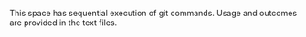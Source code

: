 This space has sequential execution of git commands. Usage and outcomes are provided in the text files.

